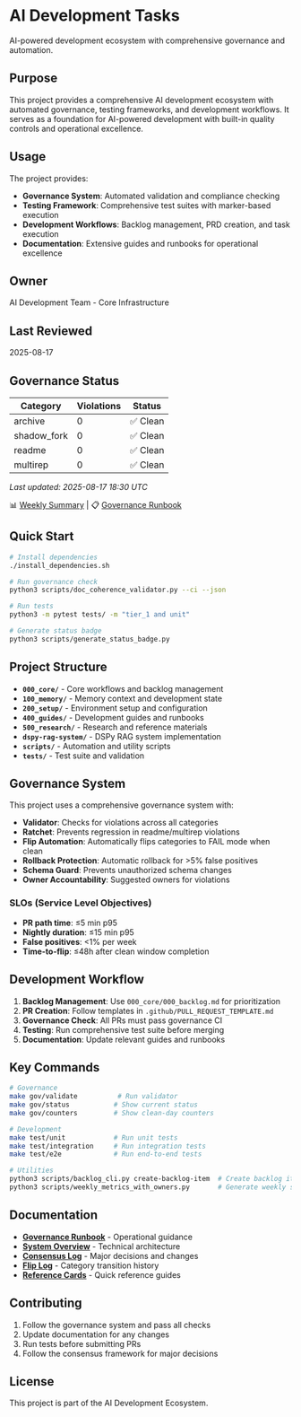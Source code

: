 # AI Development Tasks

AI-powered development ecosystem with comprehensive governance and automation.

## Purpose

This project provides a comprehensive AI development ecosystem with automated governance, testing frameworks, and development workflows. It serves as a foundation for AI-powered development with built-in quality controls and operational excellence.

## Usage

The project provides:
- **Governance System**: Automated validation and compliance checking
- **Testing Framework**: Comprehensive test suites with marker-based execution
- **Development Workflows**: Backlog management, PRD creation, and task execution
- **Documentation**: Extensive guides and runbooks for operational excellence

## Owner

AI Development Team - Core Infrastructure

## Last Reviewed

2025-08-17

## Governance Status

| Category | Violations | Status |
|----------|------------|--------|
| archive | 0 | ✅ Clean |
| shadow_fork | 0 | ✅ Clean |
| readme | 0 | ✅ Clean |
| multirep | 0 | ✅ Clean |

*Last updated: 2025-08-17 18:30 UTC*

📊 [Weekly Summary](/.github/workflows/nightly.yml) | 📋 [Governance Runbook](400_guides/400_governance-runbook.md)

## Quick Start

```bash
# Install dependencies
./install_dependencies.sh

# Run governance check
python3 scripts/doc_coherence_validator.py --ci --json

# Run tests
python3 -m pytest tests/ -m "tier_1 and unit"

# Generate status badge
python3 scripts/generate_status_badge.py
```

## Project Structure

- **`000_core/`** - Core workflows and backlog management
- **`100_memory/`** - Memory context and development state
- **`200_setup/`** - Environment setup and configuration
- **`400_guides/`** - Development guides and runbooks
- **`500_research/`** - Research and reference materials
- **`dspy-rag-system/`** - DSPy RAG system implementation
- **`scripts/`** - Automation and utility scripts
- **`tests/`** - Test suite and validation

## Governance System

This project uses a comprehensive governance system with:

- **Validator**: Checks for violations across all categories
- **Ratchet**: Prevents regression in readme/multirep violations
- **Flip Automation**: Automatically flips categories to FAIL mode when clean
- **Rollback Protection**: Automatic rollback for >5% false positives
- **Schema Guard**: Prevents unauthorized schema changes
- **Owner Accountability**: Suggested owners for violations

### SLOs (Service Level Objectives)
- **PR path time**: ≤5 min p95
- **Nightly duration**: ≤15 min p95
- **False positives**: <1% per week
- **Time-to-flip**: ≤48h after clean window completion

## Development Workflow

1. **Backlog Management**: Use `000_core/000_backlog.md` for prioritization
2. **PR Creation**: Follow templates in `.github/PULL_REQUEST_TEMPLATE.md`
3. **Governance Check**: All PRs must pass governance CI
4. **Testing**: Run comprehensive test suite before merging
5. **Documentation**: Update relevant guides and runbooks

## Key Commands

```bash
# Governance
make gov/validate          # Run validator
make gov/status           # Show current status
make gov/counters         # Show clean-day counters

# Development
make test/unit            # Run unit tests
make test/integration     # Run integration tests
make test/e2e             # Run end-to-end tests

# Utilities
python3 scripts/backlog_cli.py create-backlog-item  # Create backlog item
python3 scripts/weekly_metrics_with_owners.py       # Generate weekly summary
```

## Documentation

- **[Governance Runbook](400_guides/400_governance-runbook.md)** - Operational guidance
- **[System Overview](400_guides/400_system-overview.md)** - Technical architecture
- **[Consensus Log](401_consensus-log.md)** - Major decisions and changes
- **[Flip Log](402_validator-flip-log.md)** - Category transition history
- **[Reference Cards](500_reference-cards.md)** - Quick reference guides

## Contributing

1. Follow the governance system and pass all checks
2. Update documentation for any changes
3. Run tests before submitting PRs
4. Follow the consensus framework for major decisions

## License

This project is part of the AI Development Ecosystem.
